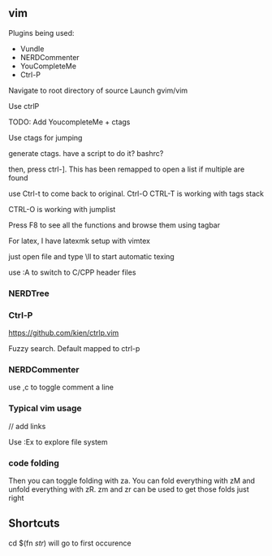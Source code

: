 ## vim ##

Plugins being used:
* Vundle
* NERDCommenter
* YouCompleteMe
* Ctrl-P

Navigate to root directory of source
Launch gvim/vim

Use ctrlP

TODO: Add YoucompleteMe + ctags

Use ctags for jumping

generate ctags. have a script to do it?
bashrc?

then, press ctrl-]. This has been remapped to open a list if multiple are found

use Ctrl-t to come back to original.
Ctrl-O
CTRL-T is working with tags stack

CTRL-O is working with jumplist

Press F8 to see all the functions and browse them using tagbar

For latex, I have latexmk setup with vimtex

just open file and type \ll to start automatic texing

use :A to switch to C/CPP header files

### NERDTree ###

### Ctrl-P ###
https://github.com/kien/ctrlp.vim

Fuzzy search.
Default mapped to ctrl-p

### NERDCommenter ###
use ,c to toggle comment a line

### Typical vim usage ###
// add links

Use :Ex to explore file system

### code folding ###
Then you can toggle folding with za. You can fold everything with zM and unfold everything with zR. zm and zr can be used to get those folds just right

## Shortcuts ##
cd $(fn *str*) will go to first occurence
